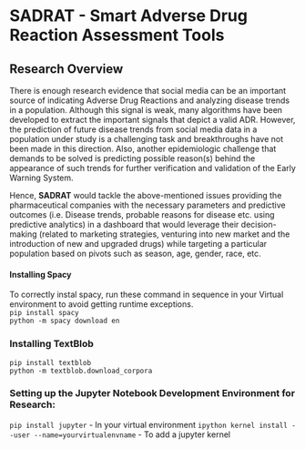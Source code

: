 # SADRAT - Smart Adverse Drug Reaction Assessment Tools

## Research Overview
There is enough research evidence that social media can be an important source of indicating Adverse Drug Reactions and analyzing disease trends in a population. Although this signal is weak, many algorithms have been developed to extract the important signals that depict a valid ADR. However, the prediction of future disease trends from social media data in a population under study is a challenging task and breakthroughs have not been made in this direction. Also, another epidemiologic challenge that demands to be solved is predicting possible reason(s) behind the appearance of such trends for further verification and validation of the Early Warning System.

Hence, **SADRAT** would tackle the above-mentioned issues providing the pharmaceutical companies with the necessary parameters and predictive outcomes (i.e. Disease trends, probable reasons for disease etc. using predictive analytics) in a dashboard that would leverage their decision-making (related to marketing strategies, venturing into new market and the introduction of new and upgraded drugs) while targeting a particular population based on pivots such as season, age, gender, race, etc. 

#### Installing Spacy
To correctly instal spacy, run these command in sequence in your Virtual environment
to avoid getting runtime exceptions.
<br>`pip install spacy` <br>
`python -m spacy download en`<br>

### Installing TextBlob
`pip install textblob`<br>
`python -m textblob.download_corpora`

### Setting up the Jupyter Notebook Development Environment for Research:
`pip install jupyter`  - In your virtual environment
`ipython kernel install --user --name=yourvirtualenvname` - To add a jupyter kernel
 